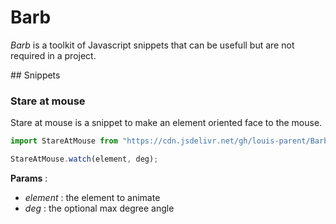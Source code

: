 # Barb

*Barb* is a toolkit of Javascript snippets that can be usefull but are not required in a project.

## Snippets

### Stare at mouse

Stare at mouse is a snippet to make an element oriented face to the mouse.

```javascript
import StareAtMouse from "https://cdn.jsdelivr.net/gh/louis-parent/Barb@latest/scripts/StareAtMouse.js";

StareAtMouse.watch(element, deg);
```

**Params** :

- *element* : the element to animate
- *deg* : the optional max degree angle

